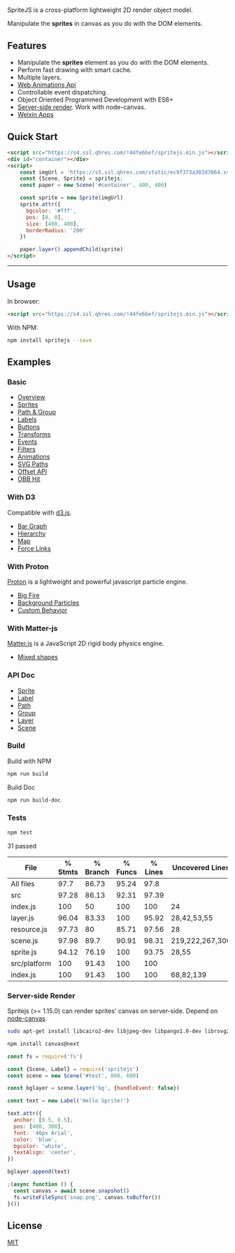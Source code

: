 <style>
#enlogo {
  width: 100%;
  padding-bottom: 33%;
}
</style>

<div id="enlogo" style="position:relative"></div>

SpriteJS is a cross-platform lightweight 2D render object model.

Manipulate the **sprites** in canvas as you do with the DOM elements.

## Features

- Manipulate the **sprites** element as you do with the DOM elements.
- Perform fast drawing with smart cache.
- Multiple layers.
- [Web Animations Api](https://w3c.github.io/web-animations/#the-animation-interface)
- Controllable event dispatching.
- Object Oriented Programmed Development with ES6+
- [Server-side render](#server-side-render). Work with node-canvas.
- [Weixin Apps](https://github.com/spritejs/sprite-wxapp)

## Quick Start

```html
<script src="https://s4.ssl.qhres.com/!44fe6bef/spritejs.min.js"></script>
<div id="container"></div>
<script>
    const imgUrl = 'https://s5.ssl.qhres.com/static/ec9f373a383d7664.svg'
    const {Scene, Sprite} = spritejs;
    const paper = new Scene('#container', 400, 400)

    const sprite = new Sprite(imgUrl)
    sprite.attr({
      bgcolor: '#fff',
      pos: [0, 0],
      size: [400, 400],
      borderRadius: '200'
    })

    paper.layer().appendChild(sprite)
</script>
```
---

## Usage

In browser:

```html
<script src="https://s4.ssl.qhres.com/!44fe6bef/spritejs.min.js"></script>
```

With NPM:

```bash
npm install spritejs --save
```

## Examples

### Basic

- [Overview](http://spritejs.org/demo/)
- [Sprites](http://spritejs.org/demo/#basic_sprites)
- [Path & Group](http://spritejs.org/demo/#path_groups)
- [Labels](http://spritejs.org/demo/#labels)
- [Buttons](http://spritejs.org/demo/#buttons)
- [Transforms](http://spritejs.org/demo/#transforms)
- [Events](http://spritejs.org/demo/#events)
- [Filters](http://spritejs.org/demo/#filters)
- [Animations](http://spritejs.org/demo/#animations)
- [SVG Paths](http://spritejs.org/demo/#svg_path)
- [Offset API](http://spritejs.org/demo/#offset_api)
- [OBB Hit](http://spritejs.org/demo/#obb)

### With D3

Compatible with [d3.js](https://github.com/d3/d3).

- [Bar Graph](http://spritejs.org/demo/#d3_bar)
- [Hierarchy](http://spritejs.org/demo/#d3-2)
- [Map](http://spritejs.org/demo/#d3_map)
- [Force Links](http://spritejs.org/demo/#d3_links)

### With Proton

[Proton](https://github.com/a-jie/Proton) is a lightweight and powerful javascript particle engine. 

- [Big Fire](http://spritejs.org/demo/#proton_fire)
- [Background Particles](http://spritejs.org/demo/#proton_position)
- [Custom Behavior](http://spritejs.org/demo/#proton_behavior)

### With Matter-js

[Matter.js]((https://github.com/liabru/matter-js)) is a JavaScript 2D rigid body physics engine.

- [Mixed shapes](http://spritejs.org/demo/#matterjs_mixed_shapes)

### API Doc

- [Sprite](http://spritejs.org/#/api/sprite)
- [Label](http://spritejs.org/#/api/label)
- [Path](http://spritejs.org/#/api/path)
- [Group](http://spritejs.org/#/api/group)
- [Layer](http://spritejs.org/#/api/layer)
- [Scene](http://spritejs.org/#/api/scene)

### Build

Build with NPM

```bash
npm run build
```

Build Doc

```bash
npm run build-doc
```

### Tests

```bash
npm test
```

  31 passed

File          |  % Stmts | % Branch |  % Funcs |  % Lines |Uncovered Lines |
--------------|----------|----------|----------|----------|----------------|
All files     |     97.7 |    86.73 |    95.24 |     97.8 |                |
 src          |    97.28 |    86.13 |    92.31 |    97.39 |                |
  index.js    |      100 |       50 |      100 |      100 |             24 |
  layer.js    |    96.04 |    83.33 |      100 |    95.92 |    28,42,53,55 |
  resource.js |    97.73 |       80 |    85.71 |    97.56 |             28 |
  scene.js    |    97.98 |     89.7 |    90.91 |    98.31 |219,222,267,300 |
  sprite.js   |    94.12 |    76.19 |      100 |    93.75 |          28,55 |
 src/platform |      100 |    91.43 |      100 |      100 |                |
  index.js    |      100 |    91.43 |      100 |      100 |      68,82,139 |


### Server-side Render

Spritejs (>= 1.15.0) can render sprites' canvas on server-side. Depend on [node-canvas](https://github.com/Automattic/node-canvas).

```bash
sudo apt-get install libcairo2-dev libjpeg-dev libpango1.0-dev librsvg2-dev libgif-dev build-essential g++
```

```bash
npm install canvas@next
```

```js
const fs = require('fs')

const {Scene, Label} = require('spritejs')
const scene = new Scene('#test', 800, 600)

const bglayer = scene.layer('bg', {handleEvent: false})

const text = new Label('Hello Sprite!')

text.attr({
  anchor: [0.5, 0.5],
  pos: [400, 300],
  font: '46px Arial',
  color: 'blue',
  bgcolor: 'white',
  textAlign: 'center',
})

bglayer.append(text)

;(async function () {
  const canvas = await scene.snapshot()
  fs.writeFileSync('snap.png', canvas.toBuffer())
}())
```

## License

[MIT](LICENSE)

<script src="/js/en.js"></script>